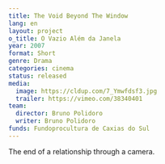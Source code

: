 ```yaml
---
title: The Void Beyond The Window
lang: en
layout: project
o_title: O Vazio Além da Janela
year: 2007
format: Short
genre: Drama
categories: cinema
status: released
media:
  image: https://cldup.com/7_Ymwfdsf3.jpg
  trailer: https://vimeo.com/38340401
team:
  director: Bruno Polidoro
  writer: Bruno Polidoro
funds: Fundoprocultura de Caxias do Sul
---
```


The end of a relationship through a camera.
